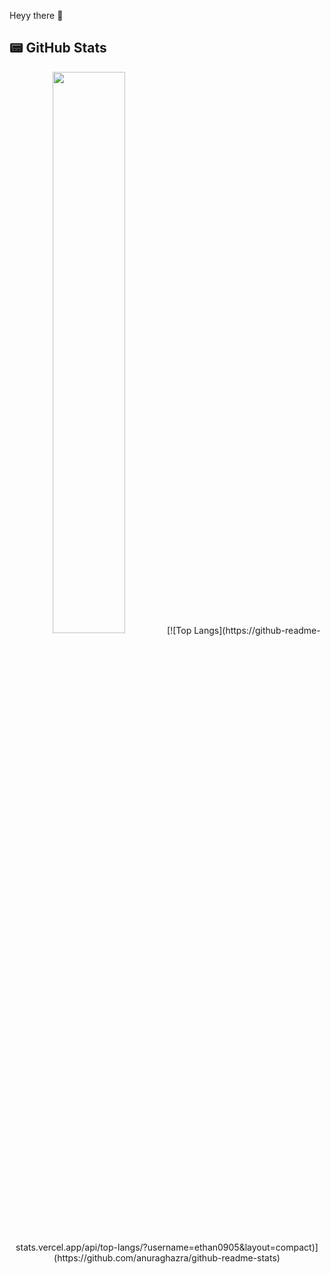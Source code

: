 Heyy there 👋

## 📟 GitHub Stats  
<p align="center">
	<img width="48%" src="https://github-readme-stats.vercel.app/api?username=ethan0905&show_icons=true&theme=dark" />
	[![Top Langs](https://github-readme-stats.vercel.app/api/top-langs/?username=ethan0905&layout=compact)](https://github.com/anuraghazra/github-readme-stats)
</p>
